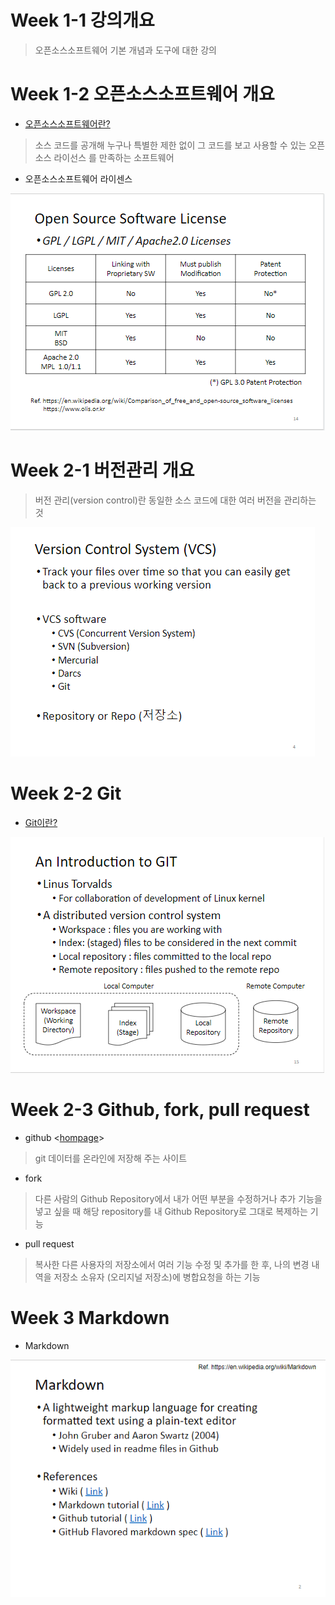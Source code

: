 **Week 1-1 강의개요**
=============
> 오픈소스소프트웨어 기본 개념과 도구에 대한 강의

**Week 1-2 오픈소스소프트웨어 개요**
=============
* [오픈소스소프트웨어란?](https://ko.wikipedia.org/wiki/%EC%98%A4%ED%94%88_%EC%86%8C%EC%8A%A4_%EC%86%8C%ED%94%84%ED%8A%B8%EC%9B%A8%EC%96%B4)
> 소스 코드를 공개해 누구나 특별한 제한 없이 그 코드를 보고 사용할 수 있는 오픈 소스 라이선스 를 만족하는 소프트웨어
* 오픈소스소프트웨어 라이센스

![Alt text](li.png)


**Week 2-1 버전관리 개요**
=============
> 버전 관리(version control)란 동일한 소스 코드에 대한 여러 버전을 관리하는 것

![Alt text](ver.png)

**Week 2-2 Git**
=============
* [Git이란?](https://namu.wiki/w/Git)

![Alt text](git.png)

**Week 2-3 Github, fork, pull request**
=============
* github <[hompage](https://github.com/)>
> git 데이터를 온라인에 저장해 주는 사이트
* fork
> 다른 사람의 Github Repository에서 내가 어떤 부분을 수정하거나 추가 기능을 넣고 싶을 때 해당 repository를 내 Github Repository로 그대로 복제하는 기능
* pull request
> 복사한 다른 사용자의 저장소에서 여러 기능 수정 및 추가를 한 후, 나의 변경 내역을 저장소 소유자 (오리지널 저장소)에 병합요청을 하는 기능

**Week 3 Markdown**
=============
* Markdown 

![Alt text](mk.png)
